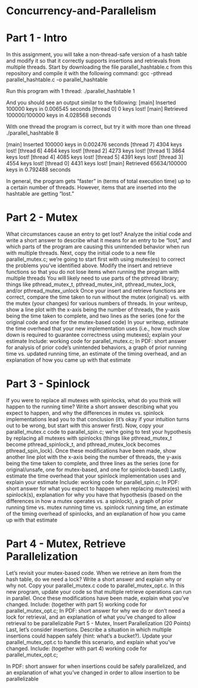 # Concurrency-and-Parallelism

# Part 1 - Intro

In this assignment, you will take a non-thread-safe version of a hash table and modify it so that it correctly supports insertions and retrievals from multiple threads. Start by downloading the file parallel_hashtable.c from this repository and compile it with the following command: gcc -pthread parallel_hashtable.c -o parallel_hashtable

Run this program with 1 thread: ./parallel_hashtable 1

And you should see an output similar to the following: [main] Inserted 100000 keys in 0.006545 seconds [thread 0] 0 keys lost! [main] Retrieved 100000/100000 keys in 4.028568 seconds

With one thread the program is correct, but try it with more than one thread ./parallel_hashtable 8

[main] Inserted 100000 keys in 0.002476 seconds [thread 7] 4304 keys lost! [thread 6] 4464 keys lost! [thread 2] 4273 keys lost! [thread 1] 3864 keys lost! [thread 4] 4085 keys lost! [thread 5] 4391 keys lost! [thread 3] 4554 keys lost! [thread 0] 4431 keys lost! [main] Retrieved 65634/100000 keys in 0.792488 seconds

In general, the program gets “faster” in (terms of total execution time) up to a certain number of threads. However, items that are inserted into the hashtable are getting “lost.”

# Part 2 - Mutex

What circumstances cause an entry to get lost? Analyze the initial code and write a short answer to describe what it means for an entry to be “lost,” and which parts of the program are causing this unintended behavior when run with multiple threads. Next, copy the initial code to a new file parallel_mutex.c; we’re going to start first with using mutex(es) to correct the problems you’ve identified above. Modify the insert and retrieve functions so that you do not lose items when running the program with multiple threads You will likely need to use parts of the pthread library; things like pthread_mutex_t, pthread_mutex_init, pthread_mutex_lock, and/or pthread_mutex_unlock Once your insert and retrieve functions are correct, compare the time taken to run without the mutex (original) vs. with the mutex (your changes) for various numbers of threads.
In your writeup, show a line plot with the x-axis being the number of threads, the y-axis being the time taken to complete, and two lines as the series (one for the original code and one for the mutex-based code) In your writeup, estimate the time overhead that your new implementation uses (i.e., how much slow down is required to guarantee correctness using mutexes); explain your estimate Include: working code for parallel_mutex.c; In PDF: short answer for analysis of prior code’s unintended behaviors, a graph of prior running time vs. updated running time, an estimate of the timing overhead, and an explanation of how you came up with that estimate

# Part 3 - Spinlock 

If you were to replace all mutexes with spinlocks, what do you think will happen to the running time? Write a short answer describing what you expect to happen, and why the differences in mutex vs. spinlock implementations lead you to that conclusion (it’s okay if your intuition turns out to be wrong, but start with this answer first). Now, copy your parallel_mutex.c code to parallel_spin.c; we’re going to test your hypothesis by replacing all mutexes with spinlocks (things like pthread_mutex_t become pthread_spinlock_t, and pthread_mutex_lock becomes pthread_spin_lock). Once these modifications have been made, show another line plot with the x-axis being the number of threads, the y-axis being the time taken to complete, and three lines as the series (one for original/unsafe, one for mutex-based, and one for spinlock-based) Lastly, estimate the time overhead that your spinlock implementation uses and explain your estimate Include: working code for parallel_spin.c; In PDF: short answer for what you expect to happen when replacing mutex(es) with spinlock(s), explanation for why you have that hypothesis (based on the differences in how a mutex operates vs. a spinlock), a graph of prior running time vs. mutex running time vs. spinlock running time, an estimate of the timing overhead of spinlocks, and an explanation of how you came up with that estimate

# Part 4 - Mutex, Retrieve Parallelization 

Let’s revisit your mutex-based code. When we retrieve an item from the hash table, do we need a lock? Write a short answer and explain why or why not. Copy your parallel_mutex.c code to parallel_mutex_opt.c. In this new program, update your code so that multiple retrieve operations can run in parallel. Once these modifications have been made, explain what you’ve changed. Include: (together with part 5) working code for parallel_mutex_opt.c; In PDF: short answer for why we do or don’t need a lock for retrieval, and an explanation of what you’ve changed to allow retrieval to be parallelizable Part 5 - Mutex, Insert Parallelization (20 Points) Last, let’s consider insertions. Describe a situation in which multiple insertions could happen safely (hint: what’s a bucket?).
Update your parallel_mutex_opt.c to handle this scenario, and explain what you’ve changed. Include: (together with part 4) working code for parallel_mutex_opt.c;

In PDF: short answer for when insertions could be safely parallelized, and an explanation of what you’ve changed in order to allow insertion to be parallelizable
